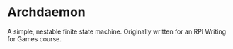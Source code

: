 # Archdaemon
A simple, nestable finite state machine. Originally written for an RPI Writing for Games course.
